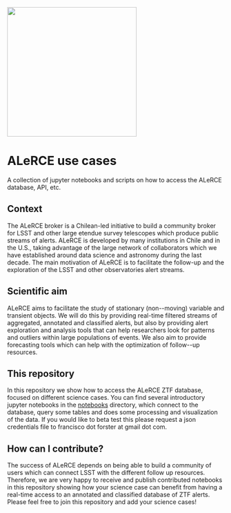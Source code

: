 <img src="http://alerce.science/wp-content/uploads/2017/08/CM-768x302.png" width="300">

# ALeRCE use cases

A collection of jupyter notebooks and scripts on how to access the ALeRCE database, API, etc.

## Context

The ALeRCE broker is a Chilean-led initiative to build a community broker for LSST and other large etendue survey telescopes which produce public streams of alerts. ALeRCE is developed by many institutions in Chile and in the U.S., taking advantage of the large network of collaborators which we have established around data science and astronomy during the last decade. The main motivation of ALeRCE is to facilitate the follow-up and the exploration of the LSST and other observatories alert streams.

## Scientific aim

ALeRCE aims to facilitate the study of stationary (non--moving) variable and transient objects. We will do this by providing real-time filtered streams of aggregated, annotated and classified alerts, but also by providing alert exploration and analysis tools that can help researchers look for patterns and outliers within large populations of events. We also aim to provide forecasting tools which can help with the optimization of follow--up resources.

## This repository

In this repository we show how to access the ALeRCE ZTF database, focused on different science cases. You can find several introductory jupyter notebooks in the [notebooks](https://github.com/alercebroker/usecases/tree/master/notebooks) directory, which connect to the database, query some tables and does some processing and visualization of the data. If you would like to beta test this please request a json credentials file to francisco dot forster at gmail dot com.

## How can I contribute?

The success of ALeRCE depends on being able to build a community of users which can connect LSST with the different follow up resources. Therefore, we are very happy to receive and publish contributed notebooks in this repository showing how your science case can benefit from having a real-time access to an annotated and classified database of ZTF alerts. Please feel free to join this repository and add your science cases!
